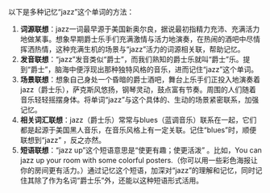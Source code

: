 以下是多种记忆“jazz”这个单词的方法：
1. **词源联想**：jazz一词最早源于美国新奥尔良，据说最初指精力充沛、充满活力地做某事。想象早期爵士乐手们充满激情与活力地演奏，在热闹的酒吧中尽情挥洒热情，这种充满生机的场景与“jazz”活力的词源相关联，帮助记忆。
2. **发音联想**：“jazz”发音类似“爵士”，而我们熟知的爵士乐就叫“爵士”乐。提到“爵士”，脑海中便浮现出那种独特风格的音乐，进而记住“jazz”这个单词。
3. **场景联想**：想象自己身处一个昏暗的爵士酒吧，舞台上乐手们正投入地演奏着jazz（爵士乐），萨克斯风悠扬，钢琴灵动，鼓点富有节奏。周围的人们随着音乐轻轻摇摆身体。将单词“jazz”与这个具体的、生动的场景紧密联系，加强记忆。 
4. **相关词汇联想**：jazz（爵士乐）常常与blues（蓝调音乐）联系在一起，它们都是起源于美国黑人音乐，在音乐风格上有一定关联。记住“blues”时，顺便联想到“jazz” ，反之亦然。 
5. **短语联想**：“jazz up”这个短语意思是“使更有趣；使更活泼” 。比如，You can jazz up your room with some colorful posters.（你可以用一些彩色海报让你的房间更有活力。）通过记忆这个短语，加深对“jazz”的理解和记忆，同时记住其除了作为名词“爵士乐”外，还能以这种短语形式活用。 